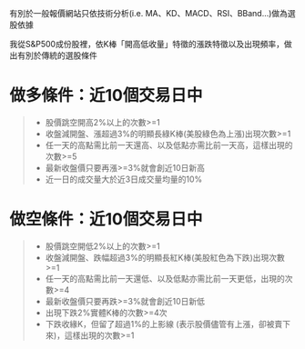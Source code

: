 有別於一般報價網站只依技術分析(i.e. MA、KD、MACD、RSI、BBand...)做為選股依據

我從S&P500成份股裡，依K棒「開高低收量」特徵的漲跌特徵以及出現頻率，做出有別於傳統的選股條件

# 做多條件：近10個交易日中
>* 股價跳空開高2%以上的次數>=1
>* 收盤減開盤、漲超過3%的明顯長綠K棒(美股綠色為上漲)出現次數>=1
>* 任一天的高點需比前一天還高、以及低點亦需比前一天高，這樣出現的次數>=5
>* 最新收盤價只要再漲>=3%就會創近10日新高
>* 近一日的成交量大於近3日成交量均量的10%

# 做空條件：近10個交易日中
>* 股價跳空開低2%以上的次數>=1
>* 收盤減開盤、跌幅超過3%的明顯長紅K棒(美股紅色為下跌)出現次數>=1
>* 任一天的高點需比前一天還低、以及低點亦需比前一天更低，出現的次數>=4
>* 最新收盤價只要再跌>=3%就會創近10日新低
>* 出現下跌2%實體K棒的次數>=4次
>* 下跌收緣K，但留了超過1%的上影線 (表示股價儘管有上漲，卻被賣下來)，這樣出現的次數>=1
